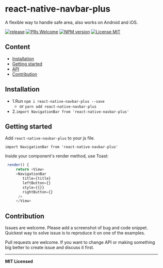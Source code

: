 # react-native-navbar-plus

A flexible way to handle safe area, also works on Android and iOS.

[ ![release](https://img.shields.io/github/release/crazycodeboy/react-native-navbar-plus.svg?maxAge=2592000?style=flat-square)](https://github.com/crazycodeboy/react-native-navbar-plus/releases)
[ ![PRs Welcome](https://img.shields.io/badge/PRs-Welcome-brightgreen.svg)](https://github.com/crazycodeboy/react-native-navbar-plus/pulls)
[ ![NPM version](http://img.shields.io/npm/v/react-native-navbar-plus.svg?style=flat)](https://www.npmjs.com/package/react-native-navbar-plus)
[![License MIT](http://img.shields.io/badge/license-MIT-orange.svg?style=flat)](https://raw.githubusercontent.com/crazycodeboy/react-native-navbar-plus/master/LICENSE)


## Content

- [Installation](#installation)
- [Getting started](#getting-started)
- [API](#api)
- [Contribution](#contribution)

## Installation

* 1.Run `npm i react-native-navbar-plus --save`
  * or  `yarn add react-native-navbar-plus`
* 2.`import NavigationBar from 'react-native-navbar-plus'`


## Getting started

Add `react-native-navbar-plus` to your js file.

`import NavigationBar from 'react-native-navbar-plus'`

Inside your component's render method, use Toast:

```javascript
 render() {
     return <View>
     <NavigationBar
        title={title}
        leftButton={}
        style={{}}
        rightButton={}
      />
     </View>
```

## Contribution

Issues are welcome. Please add a screenshot of bug and code snippet. Quickest way to solve issue is to reproduce it on one of the examples.

Pull requests are welcome. If you want to change API or making something big better to create issue and discuss it first.

---

**MIT Licensed**